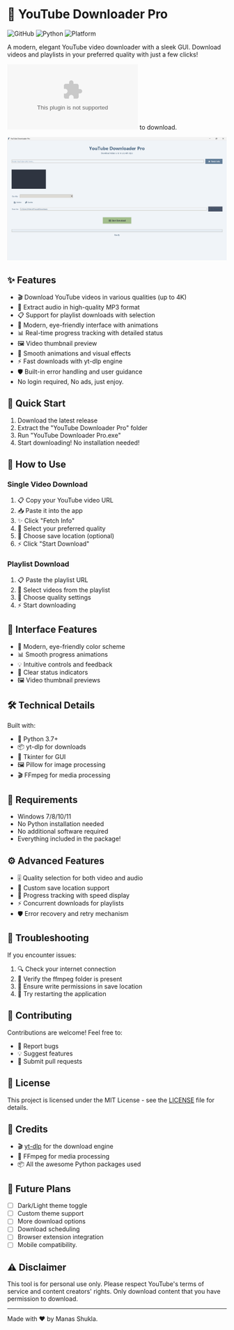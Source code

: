 # 🎥 YouTube Downloader Pro

![GitHub](https://img.shields.io/github/license/yourusername/youtube-downloader-pro)
![Python](https://img.shields.io/badge/python-3.7%2B-blue)
![Platform](https://img.shields.io/badge/platform-windows-lightgrey)

A modern, elegant YouTube video downloader with a sleek GUI. Download videos and playlists in your preferred quality with just a few clicks! 

![Click here](https://github.com/manas-shukla-101/YouTube-Video-Downloader/raw/refs/heads/main/YouTube%20Downloader%20Pro.exe) to download.

![App Screenshot](screenshot.png)

## ✨ Features

- 🎬 Download YouTube videos in various qualities (up to 4K)
- 🎵 Extract audio in high-quality MP3 format
- 📋 Support for playlist downloads with selection
- 🎨 Modern, eye-friendly interface with animations
- 📊 Real-time progress tracking with detailed status
- 🖼️ Video thumbnail preview
- 💫 Smooth animations and visual effects
- ⚡ Fast downloads with yt-dlp engine
- 🛡️ Built-in error handling and user guidance
- No login required, No ads, just enjoy.

## 🚀 Quick Start

1. Download the latest release
2. Extract the "YouTube Downloader Pro" folder
3. Run "YouTube Downloader Pro.exe"
4. Start downloading! No installation needed!

## 🎯 How to Use

### Single Video Download
1. 📋 Copy your YouTube video URL
2. 📥 Paste it into the app
3. ✨ Click "Fetch Info"
4. 🎯 Select your preferred quality
5. 📂 Choose save location (optional)
6. ⚡ Click "Start Download"

### Playlist Download
1. 📋 Paste the playlist URL
2. 📑 Select videos from the playlist
3. 🎯 Choose quality settings
4. ⚡ Start downloading

## 🎨 Interface Features

- 🌈 Modern, eye-friendly color scheme
- 📊 Smooth progress animations
- 💡 Intuitive controls and feedback
- 🎯 Clear status indicators
- 🖼️ Video thumbnail previews

## 🛠️ Technical Details

Built with:
- 🐍 Python 3.7+
- 📦 yt-dlp for downloads
- 🎨 Tkinter for GUI
- 🖼️ Pillow for image processing
- 🎬 FFmpeg for media processing

## 📝 Requirements

- Windows 7/8/10/11
- No Python installation needed
- No additional software required
- Everything included in the package!

## ⚙️ Advanced Features

- 🎚️ Quality selection for both video and audio
- 📂 Custom save location support
- 🎯 Progress tracking with speed display
- ⚡ Concurrent downloads for playlists
- 🛡️ Error recovery and retry mechanism

## 🚨 Troubleshooting

If you encounter issues:
1. 🔍 Check your internet connection
2. 📁 Verify the ffmpeg folder is present
3. 📝 Ensure write permissions in save location
4. 🔄 Try restarting the application

## 🤝 Contributing

Contributions are welcome! Feel free to:
- 🐛 Report bugs
- 💡 Suggest features
- 🔧 Submit pull requests

## 📜 License

This project is licensed under the MIT License - see the [LICENSE](LICENSE) file for details.

## 🙏 Credits

- 🎬 [yt-dlp](https://github.com/yt-dlp/yt-dlp) for the download engine
- 🎨 FFmpeg for media processing
- 📦 All the awesome Python packages used

## 📱 Future Plans

- [ ] Dark/Light theme toggle
- [ ] Custom theme support
- [ ] More download options
- [ ] Download scheduling
- [ ] Browser extension integration
- [ ] Mobile compatibility.

## ⚠️ Disclaimer

This tool is for personal use only. Please respect YouTube's terms of service and content creators' rights. Only download content that you have permission to download.

---
Made with ❤️ by Manas Shukla.




